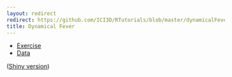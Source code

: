```yaml
---
layout: redirect
redirect: https://github.com/ICI3D/RTutorials/blob/master/dynamicalFeverModelScript.R
title: Dynamical Fever
---
```


- [Exercise](https://raw.githubusercontent.com/ICI3D/RTutorials/master/dynamicalFeverScript.R)
- [Data](https://raw.githubusercontent.com/ICI3D/RTutorials/master/dynamicalFeverData.Rdata)

([Shiny version](http://jrcpulliam.shinyapps.io/dynamicalFever))
